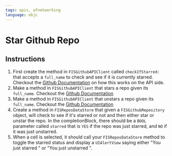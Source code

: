 ```yaml
---
tags: apis, afnetworking
language: objc
---
```


# Star Github Repo

## Instructions

  1. First create the method in `FISGithubAPIClient` called `checkIfStarred:` that accepts a `full_name` to check and see if it is currently starred. Checkout the [Github Documentation](https://developer.github.com/v3/activity/starring/#check-if-you-are-starring-a-repository) on how this works on the API side.
  2. Make a method in `FISGithubAPIClient` that stars a repo given its `full_name`. Checkout the [Github Documentation](https://developer.github.com/v3/activity/starring/#star-a-repository)
  3. Make a method in `FISGithubAPIClient` that unstars a repo given its `full_name`. Checkout the [Github Documentation](https://developer.github.com/v3/activity/starring/#unstar-a-repository)
  4. Create a method in `FISReposDataStore` that given a `FISGithubRepository` object, will check to see if it's starred or not and then either star or unstar the repo. In the completionBlock, there should be a `BOOL` parameter called `starred` that is `YES` if the repo was just starred, and `NO` if it was just unstarred.
  5. When a cell is selected, it should call your `FISReposDataStore` method to toggle the starred status and display a `UIAlertView` saying either "You just starred <REPO NAME>" or "You just unstarred <REPO NAME>".
